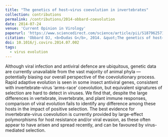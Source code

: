 ```yaml
---
title: "The genetics of host–virus coevolution in invertebrates"
collection: contributions
permalink: /contributions/2014-obbard-coevolution
date: 2014-07-24
venue: 'Current Opinion in Virology'
paperurl: 'https://www.sciencedirect.com/science/article/pii/S1879625714001461'
citation: 'Obbard DJ, <b>Dudas G</b>, 2014. &quot;The genetics of host–virus coevolution in invertebrates&quot;. <i>Current Opinion in Virology</i> 8: 73–78.'
doi: 10.1016/j.coviro.2014.07.002
tags:
  - virus evolution
---
```



Although viral infection and antiviral defence are ubiquitous, genetic data are currently unavailable from the vast majority of animal phyla — potentially biasing our overall perspective of the coevolutionary process.
Rapid adaptive evolution is seen in some insect antiviral genes, consistent with invertebrate-virus ‘arms-race’ coevolution, but equivalent signatures of selection are hard to detect in viruses.
We find that, despite the large differences in vertebrate, invertebrate, and plant immune responses, comparison of viral evolution fails to identify any difference among these hosts in the impact of positive selection.
The best evidence for invertebrate-virus coevolution is currently provided by large-effect polymorphisms for host resistance and/or viral evasion, as these often appear to have arisen and spread recently, and can be favoured by virus-mediated selection.
